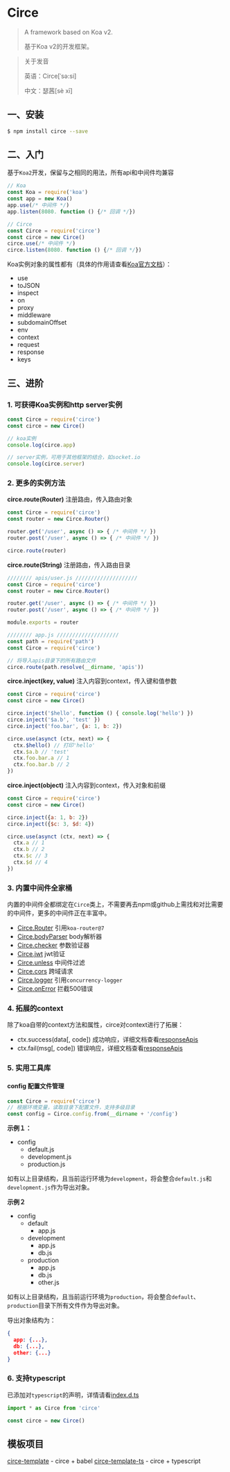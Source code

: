 # Circe

> A framework based on Koa v2.
>
> 基于Koa v2的开发框架。

> 关于发音
>
> 英语：Circe[ˈsə:si]
>
> 中文：瑟茜[sè xī]

## 一、安装

```bash
$ npm install circe --save
```

## 二、入门

基于`Koa2`开发，保留与之相同的用法，所有api和中间件均兼容

```javascript
// Koa
const Koa = require('koa')
const app = new Koa()
app.use(/* 中间件 */)
app.listen(8080. function () {/* 回调 */})

// Circe
const Circe = require('circe')
const circe = new Circe()
circe.use(/* 中间件 */)
circe.listen(8080. function () {/* 回调 */})
```

Koa实例对象的属性都有（具体的作用请查看[Koa官方文档](http://koajs.com/)）：

- use
- toJSON
- inspect
- on
- proxy
- middleware
- subdomainOffset
- env
- context
- request
- response
- keys

## 三、进阶

### 1. 可获得Koa实例和http server实例

```javascript
const Circe = require('circe')
const circe = new Circe()

// koa实例
console.log(circe.app)

// server实例，可用于其他框架的结合，如socket.io
console.log(circe.server)
```

### 2. 更多的实例方法

**circe.route(Router)** 注册路由，传入路由对象

```javascript
const Circe = require('circe')
const router = new Circe.Router()

router.get('/user', async () => { /* 中间件 */ })
router.post('/user', async () => { /* 中间件 */ })

circe.route(router)
```

**circe.route(String)** 注册路由，传入路由目录

```javascript
//////// apis/user.js ////////////////////
const Circe = require('circe')
const router = new Circe.Router()

router.get('/user', async () => { /* 中间件 */ })
router.post('/user', async () => { /* 中间件 */ })

module.exports = router

//////// app.js ////////////////////
const path = require('path')
const Circe = require('circe')

// 将导入apis目录下的所有路由文件
circe.route(path.resolve(__dirname, 'apis'))
```

**circe.inject(key, value)** 注入内容到context，传入键和值参数

```javascript
const Circe = require('circe')
const circe = new Circe()

circe.inject('$hello', function () { console.log('hello') })
circe.inject('$a.b', 'test' })
circe.inject('foo.bar', {a: 1, b: 2})

circe.use(asynct (ctx, next) => {
  ctx.$hello() // 打印'hello'
  ctx.$a.b // 'test'
  ctx.foo.bar.a // 1
  ctx.foo.bar.b // 2
})
```

**circe.inject(object)** 注入内容到context，传入对象和前缀

```javascript
const Circe = require('circe')
const circe = new Circe()

circe.inject({a: 1, b: 2})
circe.inject({$c: 3, $d: 4})

circe.use(asynct (ctx, next) => {
  ctx.a // 1
  ctx.b // 2
  ctx.$c // 3
  ctx.$d // 4
})
```

### 3. 内置中间件全家桶

内置的中间件全都绑定在`Circe`类上，不需要再去npm或github上需找和对比需要的中间件，更多的中间件正在丰富中。

- [Circe.Router](https://github.com/alexmingoia/koa-router/tree/master) 引用`koa-router@7`
- [Circe.bodyParser](./src/middlewares/bodyParser/README.md) body解析器
- [Circe.checker](./src/middlewares/checker/README.md) 参数验证器
- [Circe.jwt](./src/middlewares/jwt/README.md) jwt验证
- [Circe.unless](./src/middlewares/unless/README.md) 中间件过滤
- [Circe.cors](./src/middlewares/cors/README.md) 跨域请求
- [Circe.logger](https://github.com/PabloSichert/concurrency-logger) 引用`concurrency-logger`
- [Circe.onError](./src/middlewares/onError/README.md) 拦截500错误

### 4. 拓展的context

除了koa自带的context方法和属性，circe对context进行了拓展：

- ctx.success(data[, code]) 成功响应，详细文档查看[responseApis](./src/libs/responseApis/README.md)
- ctx.fail(msg[, code]) 错误响应，详细文档查看[responseApis](./src/libs/responseApis/README.md)

### 5. 实用工具库

#### config 配置文件管理

```javascript
const Circe = require('circe')
// 根据环境变量，读取目录下配置文件，支持多级目录
const config = Circe.config.from(__dirname + '/config')
```

**示例１：**

- config
  - default.js
  - development.js
  - production.js

如有以上目录结构，且当前运行环境为`development`，将会整合`default.js`和`development.js`作为导出对象。

**示例２**

- config
  - default
    - app.js
  - development
    - app.js
    - db.js
  - production
    - app.js
    - db.js
    - other.js

如有以上目录结构，且当前运行环境为`production`，将会整合`default`、`production`目录下所有文件作为导出对象。

导出对象结构为：

```json
{
  app: {...},
  db: {...},
  other: {...}
}
```

### 6. 支持typescript

已添加对`typescript`的声明，详情请看[index.d.ts](./src/index.d.ts)

```javascript
import * as Circe from 'circe'

const circe = new Circe()
```

## 模板项目

[circe-template](http://git.oschina.net/hwhao/circe-template) - circe + babel
[circe-template-ts](http://git.oschina.net/hwhao/circe-template-ts) - circe + typescript
